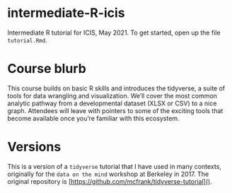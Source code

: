 # intermediate-R-icis

Intermediate R tutorial for ICIS, May 2021. To get started, open up the file `tutorial.Rmd`.

# Course blurb

This course builds on basic R skills and introduces the tidyverse, a suite of tools for data wrangling and visualization. We’ll cover the most common analytic pathway from a developmental dataset (XLSX or CSV) to a nice graph. Attendees will leave with pointers to some of the exciting tools that become available once you’re familiar with this ecosystem.

# Versions

This is a version of a `tidyverse` tutorial that I have used in many contexts, originally for the `data on the mind` workshop at Berkeley in 2017. The original repository is [https://github.com/mcfrank/tidyverse-tutorial](). 
